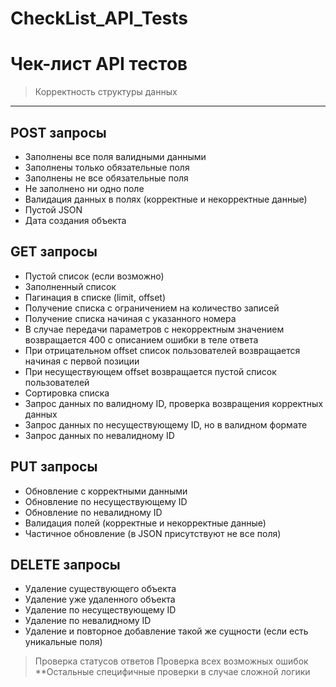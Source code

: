 # CheckList_API_Tests
# Чек-лист API тестов
> Корректность структуры данных
---
## POST запросы
* Заполнены все поля валидными данными
* Заполнены только обязательные поля
* Заполнены не все обязательные поля
* Не заполнено ни одно поле
* Валидация данных в полях (корректные и некорректные данные)
* Пустой JSON
* Дата создания объекта
## GET запросы
* Пустой список (если возможно)
* Заполненный список
* Пагинация в списке (limit, offset)
* Получение списка с ограничением на количество записей
* Получение списка начиная с указанного номера
* В случае передачи параметров с некорректным значением возвращается 400 с описанием ошибки в теле ответа
* При отрицательном offset список пользователей возвращается начиная с первой позиции
* При несуществующем offset возвращается пустой список пользователей
* Сортировка списка
* Запрос данных по валидному ID, проверка возвращения корректных данных
* Запрос данных по несуществующему ID, но в валидном формате
* Запрос данных по невалидному ID
## PUT запросы
* Обновление с корректными данными
* Обновление по несуществующему ID
* Обновление по невалидному ID
* Валидация полей (корректные и некорректные данные)
* Частичное обновление (в JSON присутствуют не все поля)
## DELETE запросы
* Удаление существующего объекта
* Удаление уже удаленного объекта
* Удаление по несуществующему ID
* Удаление по невалидному ID
* Удаление и повторное добавление такой же сущности (если есть уникальные поля)
> Проверка статусов ответов
> Проверка всех возможных ошибок
> **Остальные специфичные проверки в случае сложной логики 
